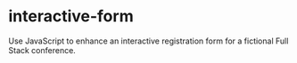 # interactive-form
 Use JavaScript to enhance an interactive registration form for a fictional Full Stack conference.
